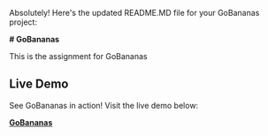 Absolutely! Here's the updated README.MD file for your GoBananas project:

**# GoBananas**

This is the assignment for GoBananas

## Live Demo

See GoBananas in action! Visit the live demo below:

**[GoBananas](https://666591c4ca7ec3bd72ede832--grand-buttercream-657068.netlify.app/)**
